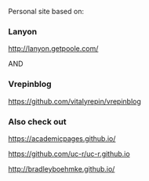Personal site based on:

### Lanyon

http://lanyon.getpoole.com/

AND 
### Vrepinblog
https://github.com/vitalyrepin/vrepinblog


### Also check out
<https://academicpages.github.io/>

https://github.com/uc-r/uc-r.github.io

http://bradleyboehmke.github.io/

<!--stackedit_data:
eyJoaXN0b3J5IjpbMTEwODI1NDU4Nyw4MzAxNzg2MjJdfQ==
-->
